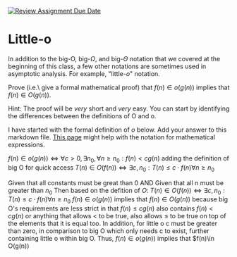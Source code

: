 [![Review Assignment Due Date](https://classroom.github.com/assets/deadline-readme-button-24ddc0f5d75046c5622901739e7c5dd533143b0c8e959d652212380cedb1ea36.svg)](https://classroom.github.com/a/wM4-KOzy)
# Little-o

In addition to the big-O, big-$\Omega$, and big-$\Theta$ notation that
we covered at the beginning of this class, a few other notations are sometimes
used in asymptotic analysis.  For example, "little-$o$" notation.

Prove (i.e.\ give a formal mathematical proof) that $f(n)\in o(g(n))$ implies
that $f(n)\in O(g(n))$.

Hint: The proof will be *very* short and *very* easy. You can start by
identifying the differences between the definitions of O and o.

I have started with the formal definition of $o$ below. Add your answer to this
markdown file. [This
page](https://docs.github.com/en/get-started/writing-on-github/working-with-advanced-formatting/writing-mathematical-expressions)
might help with the notation for mathematical expressions.

$f(n)\in o(g(n)) \iff \forall c>0, \exists n_0, \forall n\ge n_0: f(n) < c g(n)$
adding the definition of big O for quick access
$T(n) \in O(f(n)) \iff \exists c, n_0: T(n) \leq c \cdot f(n) \forall n \geq n_0$


Given that all constants must be great than 0 AND
Given that all n must be greater than $n_0$
Then based on the defition of $O$: $T(n) \in O(f(n)) \iff \exists c, n_0: T(n) \leq c \cdot f(n) \forall n \geq n_0$
$f(n)\in o(g(n))$ implies that $f(n)\in O(g(n))$ because 
big O's requirements are less strict in that $f(n) \le c g(n)$ also contains $f(n) < c g(n)$
or anything that allows < to be true, also allows $\le$ to be true on top of the elements that it is equal too.
In addition, for little o c must be greater than zero, in comparison to big O which only needs c to exist, further containing little o within big O.
Thus, $f(n)\in o(g(n))$ implies that $f(n)\in O(g(n)) 
